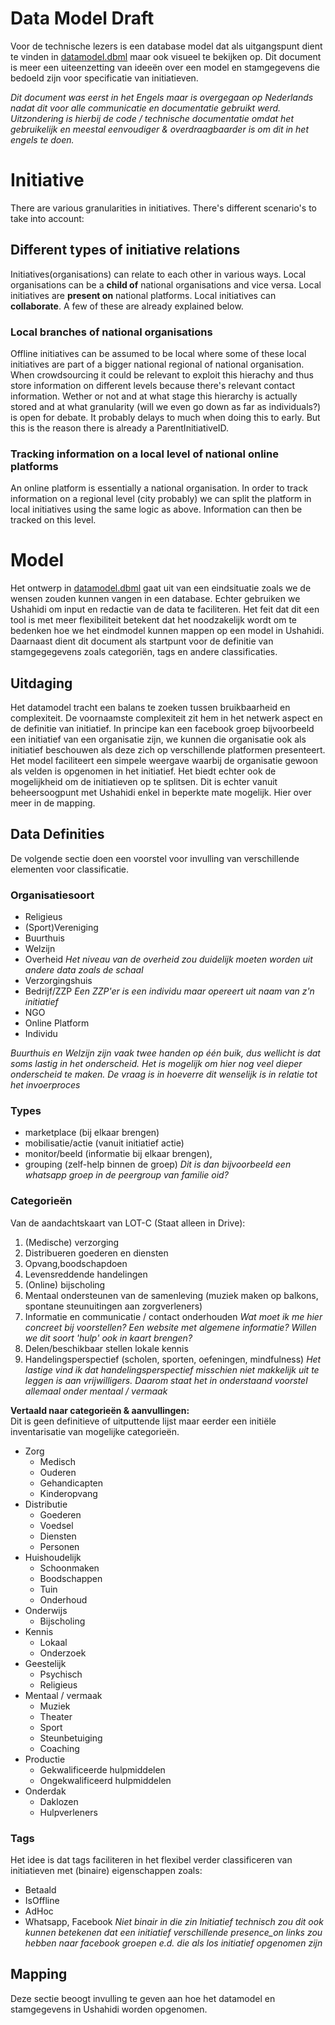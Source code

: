 # Data Model Draft
Voor de technische lezers is een database model dat als uitgangspunt dient te vinden in [datamodel.dbml](datamodel.dbml) maar ook visueel te bekijken op. Dit document is meer een uiteenzetting van ideeën over een model en stamgegevens die bedoeld zijn voor specificatie van initiatieven.

_Dit document was eerst in het Engels maar is overgegaan op Nederlands nadat dit voor alle communicatie en documentatie gebruikt werd. Uitzondering is hierbij de code / technische documentatie omdat het gebruikelijk en meestal eenvoudiger & overdraagbaarder is om dit in het engels te doen._

# Initiative
There are various granularities in initiatives. There's different scenario's to take into account:

## Different types of initiative relations
Initiatives(organisations) can relate to each other in various ways. Local organisations can be a **child of** national organisations and vice versa. Local initiatives are **present on** national platforms. Local initiatives can **collaborate**. A few of these are already explained below.

### Local branches of national organisations
Offline initiatives can be assumed to be local where some of these local initiatives are part of a bigger national regional of national organisation. When crowdsourcing it could be relevant to exploit this hierachy and thus store information on different levels because there's relevant contact information. Wether or not and at what stage this hierarchy is actually stored and at what granularity (will we even go down as far as individuals?) is open for debate. It probably delays to much when doing this to early. But this is the reason there is already a ParentInitiativeID.

### Tracking information on a local level of national online platforms
An online platform is essentially a national organisation. In order to track information on a regional level (city probably) we can split the platform in local initiatives using the same logic as above. Information can then be tracked on this level.


# Model
Het ontwerp in [datamodel.dbml](datamodel.dbml) gaat uit van een eindsituatie zoals we de wensen zouden kunnen
vangen in een database. Echter gebruiken we Ushahidi om input en redactie van de data te faciliteren. Het feit dat dit een tool
is met meer flexibiliteit betekent dat het noodzakelijk wordt om te bedenken hoe we het eindmodel kunnen mappen op een model in Ushahidi. Daarnaast dient dit document als startpunt voor de definitie van stamgegegevens zoals categoriën, tags en andere classificaties.

## Uitdaging
Het datamodel tracht een balans te zoeken tussen bruikbaarheid en complexiteit. De voornaamste complexiteit zit hem in het netwerk aspect en de definitie van initiatief. In principe kan een facebook groep bijvoorbeeld een initiatief van een organisatie zijn, we kunnen die organisatie ook als initiatief beschouwen als deze zich op verschillende platformen presenteert. Het model faciliteert een simpele weergave waarbij de organisatie gewoon als velden is opgenomen in het initiatief. Het biedt echter ook de mogelijkheid om de initiatieven op te splitsen. Dit is echter vanuit beheersoogpunt met Ushahidi enkel in beperkte mate mogelijk. Hier over meer in de mapping.

## Data Definities
De volgende sectie doen een voorstel voor invulling van verschillende elementen voor classificatie.

### Organisatiesoort
* Religieus
* (Sport)Vereniging
* Buurthuis
* Welzijn
* Overheid _Het niveau van de overheid zou duidelijk moeten worden uit andere data zoals de schaal_
* Verzorgingshuis
* Bedrijf/ZZP  _Een ZZP'er is een individu maar opereert uit naam van z'n initiatief_
* NGO
* Online Platform
* Individu

_Buurthuis en Welzijn zijn vaak twee handen op één buik, dus wellicht is dat soms lastig in het onderscheid. Het is mogelijk om hier nog veel dieper onderscheid te maken. De vraag is in hoeverre dit wenselijk is in relatie tot het invoerproces_

### Types
* marketplace (bij elkaar brengen)
* mobilisatie/actie (vanuit initiatief actie)
* monitor/beeld (informatie bij elkaar brengen),
* grouping (zelf-help binnen de groep) _Dit is dan bijvoorbeeld een whatsapp groep in de peergroup van familie oid?_

### Categorieën
Van de aandachtskaart van LOT-C (Staat alleen in Drive):
1. (Medische) verzorging
1. Distribueren goederen en diensten
1. Opvang,boodschapdoen
1. Levensreddende handelingen
1. (Online) bijscholing
1. Mentaal ondersteunen van de samenleving (muziek maken op balkons, spontane steunuitingen aan zorgverleners)
1. Informatie en communicatie / contact onderhouden
_Wat moet ik me hier concreet bij voorstellen? Een website met algemene informatie? Willen we dit soort 'hulp' ook in kaart brengen?_
1. Delen/beschikbaar stellen lokale kennis
1. Handelingsperspectief (scholen, sporten, oefeningen, mindfulness)
_Het lastige vind ik dat handelingsperspectief misschien niet makkelijk uit te leggen is aan vrijwilligers. Daarom staat het in onderstaand voorstel allemaal onder mentaal / vermaak_

**Vertaald naar categorieën & aanvullingen:**  
Dit is geen definitieve of uitputtende lijst maar eerder een initiële inventarisatie van mogelijke categorieën.

* Zorg
  * Medisch
  * Ouderen
  * Gehandicapten
  * Kinderopvang
* Distributie
  * Goederen
  * Voedsel
  * Diensten
  * Personen
* Huishoudelijk
  * Schoonmaken
  * Boodschappen
  * Tuin
  * Onderhoud
* Onderwijs
  * Bijscholing
* Kennis
  * Lokaal
  * Onderzoek
* Geestelijk
  * Psychisch
  * Religieus
* Mentaal / vermaak
  * Muziek
  * Theater
  * Sport
  * Steunbetuiging
  * Coaching
* Productie
  * Gekwalificeerde hulpmiddelen
  * Ongekwalificeerd hulpmiddelen
* Onderdak
  * Daklozen
  * Hulpverleners

### Tags
Het idee is dat tags faciliteren in het flexibel verder classificeren van initiatieven met (binaire) eigenschappen zoals:
* Betaald
* IsOffline
* AdHoc
* Whatsapp, Facebook _Niet binair in die zin_
_Initiatief technisch zou dit ook kunnen betekenen dat een initiatief verschillende presence_on links zou hebben naar facebook groepen e.d. die als los initiatief opgenomen zijn_

## Mapping
Deze sectie beoogt invulling te geven aan hoe het datamodel en stamgegevens in Ushahidi worden opgenomen.